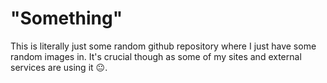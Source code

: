 # "Something"
This is literally just some random github repository where I just have some random images in. It's crucial though as some of my sites and external services are using it 😐.
